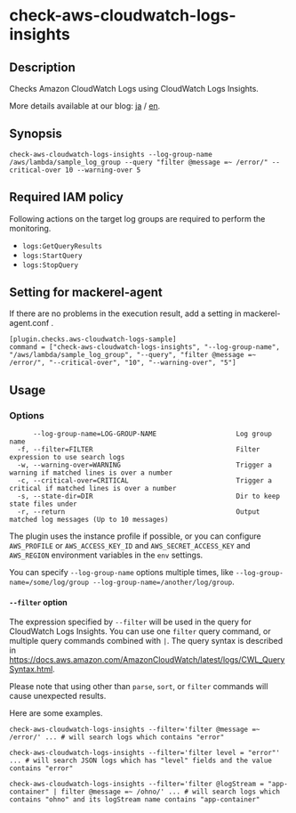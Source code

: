 # check-aws-cloudwatch-logs-insights

## Description
Checks Amazon CloudWatch Logs using CloudWatch Logs Insights.

More details available at our blog: [ja](https://mackerel.io/ja/blog/entry/2020/10/12/120000) / [en](https://mackerel.io/blog/entry/2020/10/12/120000).

## Synopsis
```
check-aws-cloudwatch-logs-insights --log-group-name /aws/lambda/sample_log_group --query "filter @message =~ /error/" --critical-over 10 --warning-over 5
```

## Required IAM policy

Following actions on the target log groups are required to perform the monitoring.

- `logs:GetQueryResults`
- `logs:StartQuery`
- `logs:StopQuery`

## Setting for mackerel-agent

If there are no problems in the execution result, add a setting in mackerel-agent.conf .

```
[plugin.checks.aws-cloudwatch-logs-sample]
command = ["check-aws-cloudwatch-logs-insights", "--log-group-name", "/aws/lambda/sample_log_group", "--query", "filter @message =~ /error/", "--critical-over", "10", "--warning-over", "5"]
```

## Usage
### Options

```
      --log-group-name=LOG-GROUP-NAME                    Log group name
  -f, --filter=FILTER                                    Filter expression to use search logs
  -w, --warning-over=WARNING                             Trigger a warning if matched lines is over a number
  -c, --critical-over=CRITICAL                           Trigger a critical if matched lines is over a number
  -s, --state-dir=DIR                                    Dir to keep state files under
  -r, --return                                           Output matched log messages (Up to 10 messages)
```

The plugin uses the instance profile if possible, or you can configure `AWS_PROFILE` or `AWS_ACCESS_KEY_ID` and `AWS_SECRET_ACCESS_KEY` and `AWS_REGION` environment variables in the `env` settings.

You can specify `--log-group-name` options multiple times, like `--log-group-name=/some/log/group --log-group-name=/another/log/group`.

#### `--filter` option
The expression specified by `--filter` will be used in the query for CloudWatch Logs Insights.  You can use one `filter` query command, or multiple query commands combined with `|`.  The query syntax is described in https://docs.aws.amazon.com/AmazonCloudWatch/latest/logs/CWL_QuerySyntax.html.

Please note that using other than `parse`, `sort`, or `filter` commands will cause unexpected results.

Here are some examples.

```shell
check-aws-cloudwatch-logs-insights --filter='filter @message =~ /error/' ... # will search logs which contains "error"
```

```shell
check-aws-cloudwatch-logs-insights --filter='filter level = "error"' ... # will search JSON logs which has "level" fields and the value contains "error"
```

```shell
check-aws-cloudwatch-logs-insights --filter='filter @logStream = "app-container" | filter @message =~ /ohno/' ... # will search logs which contains "ohno" and its logStream name contains "app-container"
```
